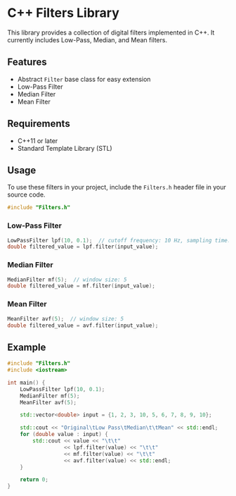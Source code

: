 # C++ Filters Library

This library provides a collection of digital filters implemented in C++. It currently includes Low-Pass, Median, and Mean filters.

## Features

- Abstract `Filter` base class for easy extension
- Low-Pass Filter
- Median Filter
- Mean Filter

## Requirements

- C++11 or later
- Standard Template Library (STL)

## Usage

To use these filters in your project, include the `Filters.h` header file in your source code.

```cpp
#include "Filters.h"
```

### Low-Pass Filter

```cpp
LowPassFilter lpf(10, 0.1);  // cutoff frequency: 10 Hz, sampling time: 0.1 seconds
double filtered_value = lpf.filter(input_value);
```

### Median Filter

```cpp
MedianFilter mf(5);  // window size: 5
double filtered_value = mf.filter(input_value);
```

### Mean Filter

```cpp
MeanFilter avf(5);  // window size: 5
double filtered_value = avf.filter(input_value);
```

## Example

```cpp
#include "Filters.h"
#include <iostream>

int main() {
    LowPassFilter lpf(10, 0.1);
    MedianFilter mf(5);
    MeanFilter avf(5);

    std::vector<double> input = {1, 2, 3, 10, 5, 6, 7, 8, 9, 10};

    std::cout << "Original\tLow Pass\tMedian\t\tMean" << std::endl;
    for (double value : input) {
        std::cout << value << "\t\t"
                  << lpf.filter(value) << "\t\t"
                  << mf.filter(value) << "\t\t"
                  << avf.filter(value) << std::endl;
    }

    return 0;
}
```
